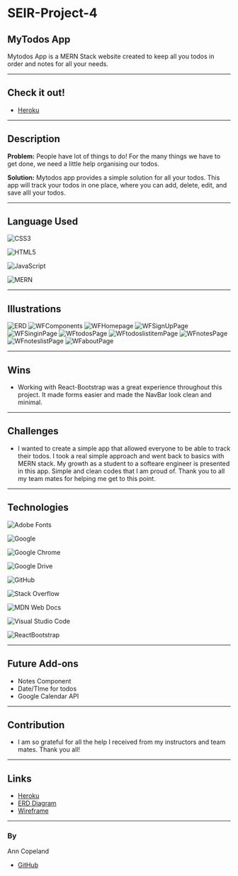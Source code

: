# SEIR-Project-4


## MyTodos App

Mytodos App is a MERN Stack website created to keep all you todos in order and notes for all your needs.  

-------------------------------------
## Check it out!

* [Heroku](https://project-4-cleanliving.herokuapp.com/)

_____________________________________
## Description

**Problem:**
 People have lot of things to do!  For the many things we have to get done, we need a little help organising our todos.  

**Solution:**
Mytodos app provides a simple solution for all your todos.  This app will track your todos in one place, where you can add, delete, edit, and save alll your todos.

_____________________________________
## Language Used

![CSS3](https://img.shields.io/badge/css3-%231572B6.svg?style=for-the-badge&logo=css3&logoColor=white)

![HTML5](https://img.shields.io/badge/html5-%23E34F26.svg?style=for-the-badge&logo=html5&logoColor=white)

![JavaScript](https://img.shields.io/badge/javascript-%23323330.svg?style=for-the-badge&logo=javascript&logoColor=%23F7DF1E)

![MERN](https://i.imgur.com/CuOFKYB.png)


_____________________________________
## Illustrations

![ERD](https://i.imgur.com/qNQqgHP.png)
![WFComponents](https://i.imgur.com/12A2fHJ.png)
![WFHomepage](https://i.imgur.com/yXAIHUN.png)
![WFSignUpPage](https://i.imgur.com/k3GRm1E.png)
![WFSinginPage](https://i.imgur.com/hYfQzKE.png)
![WFtodosPage](https://i.imgur.com/46dkJhz.png)
![WFtodoslistitemPage](https://i.imgur.com/neU2JgV.png)
![WFnotesPage](https://i.imgur.com/86qOQGB.png)
![WFnoteslistPage](https://i.imgur.com/tBo3J7j.png)
![WFaboutPage](https://i.imgur.com/tMTqodB.png)


_____________________________________
## Wins

* Working with React-Bootstrap was a great experience throughout this project.  It made forms easier and made the NavBar look clean and minimal.  


_____________________________________
## Challenges

* I wanted to create a simple app that allowed everyone to be able to track their todos.  I took a real simple approach and went back to basics with MERN stack.  My growth as a student to a softeare engineer is presented in this app.  Simple and clean codes that I am proud of.  Thank you to all my team mates for helping me get to this point.  


_____________________________________
## Technologies

![Adobe Fonts](https://img.shields.io/badge/Adobe%20Fonts-000B1D.svg?style=for-the-badge&logo=Adobe%20Fonts&logoColor=white)

![Google](https://img.shields.io/badge/google-4285F4?style=for-the-badge&logo=google&logoColor=white)

![Google Chrome](https://img.shields.io/badge/Google%20Chrome-4285F4?style=for-the-badge&logo=GoogleChrome&logoColor=white)

![Google Drive](https://img.shields.io/badge/Google%20Drive-4285F4?style=for-the-badge&logo=googledrive&logoColor=white)

![GitHub](https://img.shields.io/badge/github-%23121011.svg?style=for-the-badge&logo=github&logoColor=white)

![Stack Overflow](https://img.shields.io/badge/-Stackoverflow-FE7A16?style=for-the-badge&logo=stack-overflow&logoColor=white)

![MDN Web Docs](https://img.shields.io/badge/MDN_Web_Docs-black?style=for-the-badge&logo=mdnwebdocs&logoColor=white)

![Visual Studio Code](https://img.shields.io/badge/Visual%20Studio%20Code-0078d7.svg?style=for-the-badge&logo=visual-studio-code&logoColor=white)

![ReactBootstrap](https://i.imgur.com/Q0bfPC5.png)


_____________________________________
## Future Add-ons

* Notes Component
* Date/TIme for todos
* Google Calendar API


_____________________________________
## Contribution

* I am so grateful for all the help I received from my instructors and team mates.  Thank you all!

____________________________________
## Links

* [Heroku]()
* [ERD Diagram]()
* [Wireframe]()

_____________________________________
### By

Ann Copeland
* [GitHub](https://github.com/anncopeland/project-4)

